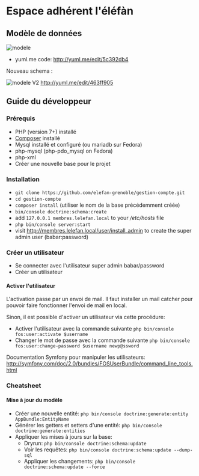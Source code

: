 Espace adhérent l'éléfàn
========================
## Modèle de données

![modele](http://yuml.me/5c392db4.svg)

* yuml.me code:
http://yuml.me/edit/5c392db4

Nouveau schema :

![modele V2](http://yuml.me/463ff905.svg)
http://yuml.me/edit/463ff905

## Guide du développeur

### Prérequis

* PHP (version 7+) installé
* [Composer](https://getcomposer.org/) installé
* Mysql installé et configuré (ou mariadb sur Fedora)
* php-mysql (php-pdo_mysql on Fedora)
* php-xml
* Créer une nouvelle base pour le projet

### Installation

* ``git clone https://github.com/elefan-grenoble/gestion-compte.git``
* ``cd gestion-compte``
* ``composer install`` (utiliser le nom de la base précédemment créée)
* ``bin/console doctrine:schema:create``
* add ``127.0.0.1 membres.lelefan.local`` to your _/etc/hosts_ file
* ``php bin/console server:start``
* visit http://membres.lelefan.local/user/install_admin to create the super admin user (babar:password)

### Créer un utilisateur

* Se connecter avec l'utilisateur super admin babar/password
* Créer un utilisateur

#### Activer l'utilisateur

L'activation passe par un envoi de mail. Il faut installer un mail catcher pour pouvoir faire fonctionner l'envoi de mail en local.

Sinon, il est possible d'activer un utilisateur via cette procédure:

* Activer l'utilisateur avec la commande suivante ``php bin/console fos:user:activate $username``
* Changer le mot de passe avec la commande suivante ``php bin/console fos:user:change-password $username newp@ssword``

Documentation Symfony pour manipuler les utilisateurs: http://symfony.com/doc/2.0/bundles/FOSUserBundle/command_line_tools.html

### Cheatsheet

#### Mise à jour du modèle

* Créer une nouvelle entité: ``php bin/console doctrine:generate:entity AppBundle:EntityName``
* Générer les getters et setters d'une entité: ``php bin/console doctrine:generate:entities``
* Appliquer les mises à jours sur la base: 
   * Dryrun: ``php bin/console doctrine:schema:update``
   * Voir les requêtes: ``php bin/console doctrine:schema:update --dump-sql``
   * Appliquer les changements: ``php bin/console doctrine:schema:update --force``
